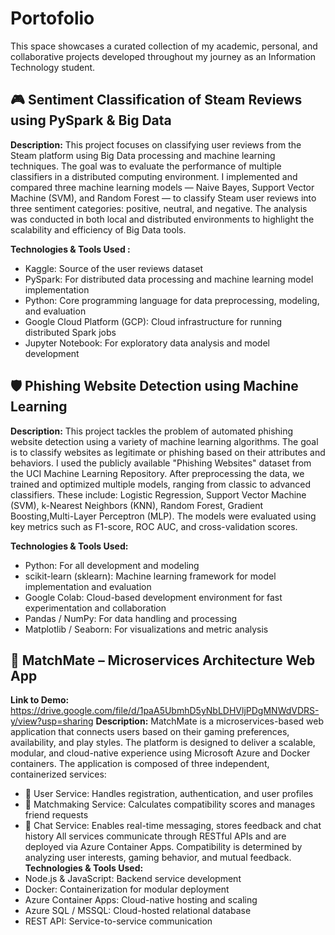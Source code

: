 # Portofolio
This space showcases a curated collection of my academic, personal, and collaborative projects developed throughout my journey as an Information Technology student.

## 🎮 Sentiment Classification of Steam Reviews using PySpark & Big Data

**Description:** This project focuses on classifying user reviews from the Steam platform using Big Data processing and machine learning techniques. The goal was to evaluate the performance of multiple classifiers in a distributed computing environment. I implemented and compared three machine learning models — Naive Bayes, Support Vector Machine (SVM), and Random Forest — to classify Steam user reviews into three sentiment categories: positive, neutral, and negative. The analysis was conducted in both local and distributed environments to highlight the scalability and efficiency of Big Data tools.

**Technologies & Tools Used :**
- Kaggle: Source of the user reviews dataset
- PySpark: For distributed data processing and machine learning model implementation
- Python: Core programming language for data preprocessing, modeling, and evaluation
- Google Cloud Platform (GCP): Cloud infrastructure for running distributed Spark jobs
- Jupyter Notebook: For exploratory data analysis and model development

## 🛡️ Phishing Website Detection using Machine Learning

**Description:** This project tackles the problem of automated phishing website detection using a variety of machine learning algorithms. The goal is to classify websites as legitimate or phishing based on their attributes and behaviors. I used the publicly available "Phishing Websites" dataset from the UCI Machine Learning Repository. After preprocessing the data, we trained and optimized multiple models, ranging from classic to advanced classifiers. These include: Logistic Regression, Support Vector Machine (SVM), k-Nearest Neighbors (KNN), Random Forest, Gradient Boosting,Multi-Layer Perceptron (MLP). The models were evaluated using key metrics such as F1-score, ROC AUC, and cross-validation scores.

**Technologies & Tools Used:**
- Python: For all development and modeling
- scikit-learn (sklearn): Machine learning framework for model implementation and evaluation
- Google Colab: Cloud-based development environment for fast experimentation and collaboration
- Pandas / NumPy: For data handling and processing
- Matplotlib / Seaborn: For visualizations and metric analysis

## 💬 MatchMate – Microservices Architecture Web App
**Link to Demo:** https://drive.google.com/file/d/1paA5UbmhD5yNbLDHVljPDgMNWdVDRS-y/view?usp=sharing
**Description:** MatchMate is a microservices-based web application that connects users based on their gaming preferences, availability, and play styles. The platform is designed to deliver a scalable, modular, and cloud-native experience using Microsoft Azure and Docker containers.
The application is composed of three independent, containerized services:
- 🧾 User Service: Handles registration, authentication, and user profiles
- 🎯 Matchmaking Service: Calculates compatibility scores and manages friend requests
- 💬 Chat Service: Enables real-time messaging, stores feedback and chat history
All services communicate through RESTful APIs and are deployed via Azure Container Apps. Compatibility is determined by analyzing user interests, gaming behavior, and mutual feedback.
**Technologies & Tools Used:**
- Node.js & JavaScript: Backend service development
- Docker: Containerization for modular deployment
- Azure Container Apps: Cloud-native hosting and scaling
- Azure SQL / MSSQL: Cloud-hosted relational database
- REST API: Service-to-service communication
